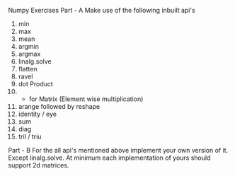 Numpy Exercises
Part - A
Make use of the following inbuilt api's

   1) min
   2) max
   3) mean
   4) argmin
   5) argmax
   6) linalg.solve
   7) flatten
   8) ravel
   9) dot Product
   10) * for Matrix (Element wise multiplication)
   11) arange followed by reshape
   12) identity / eye
   13) sum
   14) diag
   15) tril / triu

Part - B
For the all api's mentioned above implement your own version of it. Except linalg.solve. At minimum each implementation of yours should support 2d matrices.

​


